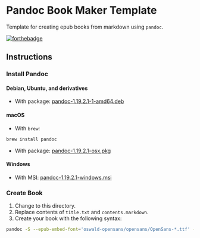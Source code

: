 # Pandoc Book Maker Template
Template for creating epub books from markdown using `pandoc`.

[![forthebadge](http://forthebadge.com/images/badges/built-by-hipsters.svg)](http://forthebadge.com)

## Instructions

### Install Pandoc

#### Debian, Ubuntu, and derivatives
- With package: [pandoc-1.19.2.1-1-amd64.deb](https://github.com/jgm/pandoc/releases/download/1.19.2.1/pandoc-1.19.2.1-1-amd64.deb)

#### macOS
- With `brew`:
```bash
brew install pandoc
```
- With package: [pandoc-1.19.2.1-osx.pkg](https://github.com/jgm/pandoc/releases/download/1.19.2.1/pandoc-1.19.2.1-osx.pkg)

#### Windows
- With MSI: [pandoc-1.19.2.1-windows.msi](https://github.com/jgm/pandoc/releases/download/1.19.2.1/pandoc-1.19.2.1-windows.msi)

### Create Book
1. Change to this directory.
2. Replace contents of `title.txt` and `contents.markdown`.
3. Create your book with the following syntax:
```bash
pandoc -S --epub-embed-font='oswald-opensans/opensans/OpenSans-*.ttf' --epub-embed-font='oswald-opensans/oswald/Oswald-*.ttf' --epub-stylesheet='epub.css' --epub-cover-image='cover.jpg' -o book.epub title.txt contents.markdown
```
